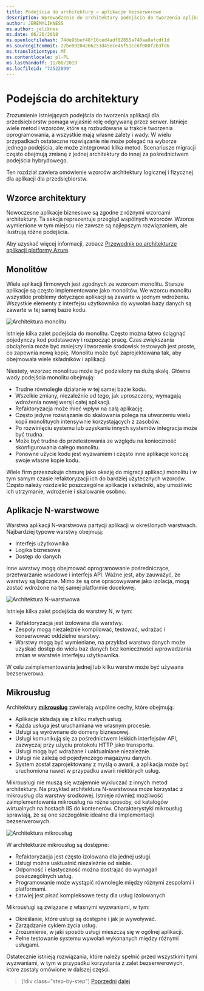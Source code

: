 ```yaml
---
title: Podejścia do architektury — aplikacje bezserwerowe
description: Wprowadzenie do architektury podejścia do tworzenia aplikacji korporacyjnych opartych na chmurze, od architektur N-warstwowych do bezserwerowych.
author: JEREMYLIKNESS
ms.author: jeliknes
ms.date: 06/26/2018
ms.openlocfilehash: 74de96bef48f16ced4adf82855a740aa0afcdf1d
ms.sourcegitcommit: 22be09204266253d45ece46f51cc6f080f2b3fd6
ms.translationtype: MT
ms.contentlocale: pl-PL
ms.lasthandoff: 11/08/2019
ms.locfileid: "72522899"
---
```

# <a name="architecture-approaches"></a>Podejścia do architektury

Zrozumienie istniejących podejścia do tworzenia aplikacji dla przedsiębiorstw pomaga wyjaśnić rolę odgrywaną przez serwer. Istnieje wiele metod i wzorców, które są rozbudowane w trakcie tworzenia oprogramowania, a wszystkie mają własne zalety i wady. W wielu przypadkach ostateczne rozwiązanie nie może polegać na wyborze jednego podejścia, ale może zintegrować kilka metod. Scenariusze migracji często obejmują zmianę z jednej architektury do innej za pośrednictwem podejścia hybrydowego.

Ten rozdział zawiera omówienie wzorców architektury logicznej i fizycznej dla aplikacji dla przedsiębiorstw.

## <a name="architecture-patterns"></a>Wzorce architektury

Nowoczesne aplikacje biznesowe są zgodne z różnymi wzorcami architektury. Ta sekcja reprezentuje przegląd wspólnych wzorców. Wzorce wymienione w tym miejscu nie zawsze są najlepszym rozwiązaniem, ale ilustrują różne podejścia.

Aby uzyskać więcej informacji, zobacz [Przewodnik po architekturze aplikacji platformy Azure](https://docs.microsoft.com/azure/architecture/guide/).

## <a name="monoliths"></a>Monolitów

Wiele aplikacji firmowych jest zgodnych ze wzorcem monolitu. Starsze aplikacje są często implementowane jako monolitów. We wzorcu monolitu wszystkie problemy dotyczące aplikacji są zawarte w jednym wdrożeniu. Wszystkie elementy z interfejsu użytkownika do wywołań bazy danych są zawarte w tej samej bazie kodu.

![Architektura monolitu](./media/monolith-architecture.png)

Istnieje kilka zalet podejścia do monolitu. Często można łatwo ściągnąć pojedynczy kod podstawowy i rozpocząć pracę. Czas zwiększania obciążenia może być mniejszy i tworzenie środowisk testowych jest proste, co zapewnia nową kopię. Monolitu może być zaprojektowana tak, aby obejmowała wiele składników i aplikacji.

Niestety, wzorzec monolituu może być podzielony na dużą skalę. Główne wady podejścia monolitu obejmują:

- Trudne równoległe działanie w tej samej bazie kodu.
- Wszelkie zmiany, niezależnie od tego, jak uproszczony, wymagają wdrożenia nowej wersji całej aplikacji.
- Refaktoryzacja może mieć wpływ na całą aplikację.
- Często jedyne rozwiązanie do skalowania polega na utworzeniu wielu kopii monolituych intensywnie korzystających z zasobów.
- Po rozwinięciu systemu lub uzyskaniu innych systemów integracja może być trudna.
- Może być trudne do przetestowania ze względu na konieczność skonfigurowania całego monolitu.
- Ponowne użycie kodu jest wyzwaniem i często inne aplikacje kończą swoje własne kopie kodu.

Wiele firm przeszukuje chmurę jako okazję do migracji aplikacji monolitu i w tym samym czasie refaktoryzacji ich do bardziej użytecznych wzorców. Często należy rozdzielić poszczególne aplikacje i składniki, aby umożliwić ich utrzymanie, wdrożenie i skalowanie osobno.

## <a name="n-layer-applications"></a>Aplikacje N-warstwowe

Warstwa aplikacji N-warstwowa partycji aplikacji w określonych warstwach. Najbardziej typowe warstwy obejmują:

- Interfejs użytkownika
- Logika biznesowa
- Dostęp do danych

Inne warstwy mogą obejmować oprogramowanie pośredniczące, przetwarzanie wsadowe i interfejs API. Ważne jest, aby zauważyć, że warstwy są logiczne. Mimo że są one opracowywane jako izolacja, mogą zostać wdrożone na tej samej platformie docelowej.

![Architektura N-warstwowa](./media/n-layer-architecture.png)

Istnieje kilka zalet podejścia do warstwy N, w tym:

- Refaktoryzacja jest izolowana dla warstwy.
- Zespoły mogą niezależnie kompilować, testować, wdrażać i konserwować oddzielne warstwy.
- Warstwy mogą być wymieniane, na przykład warstwa danych może uzyskać dostęp do wielu baz danych bez konieczności wprowadzania zmian w warstwie interfejsu użytkownika.

W celu zaimplementowania jednej lub kilku warstw może być używana bezserwerowa.

## <a name="microservices"></a>Mikrousług

Architektury **[mikrousług](https://docs.microsoft.com/azure/architecture/guide/architecture-styles/microservices)** zawierają wspólne cechy, które obejmują:

- Aplikacje składają się z kilku małych usług.
- Każda usługa jest uruchamiana we własnym procesie.
- Usługi są wyrównane do domeny biznesowej.
- Usługi komunikują się za pośrednictwem lekkich interfejsów API, zazwyczaj przy użyciu protokołu HTTP jako transportu.
- Usługi mogą być wdrażane i uaktualniane niezależnie.
- Usługi nie zależą od pojedynczego magazynu danych.
- System został zaprojektowany z myślą o awarii, a aplikacja może być uruchomiona nawet w przypadku awarii niektórych usług.

Mikrousługi nie muszą się wzajemnie wykluczać z innych metod architektury. Na przykład architektura N-warstwowa może korzystać z mikrousług dla warstwy środkowej. Istnieje również możliwość zaimplementowania mikrousług na różne sposoby, od katalogów wirtualnych na hostach IIS do kontenerów. Charakterystyki mikrousług sprawiają, że są one szczególnie idealne dla implementacji bezserwerowych.

![Architektura mikrousług](./media/microservices-architecture.png)

W architekturze mikrousług są dostępne:

- Refaktoryzacja jest często izolowana dla jednej usługi.
- Usługi można uaktualnić niezależnie od siebie.
- Odporność i elastyczność można dostrajać do wymagań poszczególnych usług.
- Programowanie może wystąpić równolegle między różnymi zespołami i platformami.
- Łatwiej jest pisać kompleksowe testy dla usług izolowanych.

Mikrousługi są związane z własnymi wyzwaniami, w tym:

- Określanie, które usługi są dostępne i jak je wywoływać.
- Zarządzanie cyklem życia usług.
- Zrozumienie, w jaki sposób usługi mieszczą się w ogólnej aplikacji.
- Pełne testowanie systemu wywołań wykonanych między różnymi usługami.

Ostatecznie istnieją rozwiązania, które należy spełnić przed wszystkimi tymi wyzwaniami, w tym w przypadku korzystania z zalet bezserwerowych, które zostały omówione w dalszej części.

>[!div class="step-by-step"]
>[Poprzedni](index.md)
>[dalej](architecture-deployment-approaches.md)
